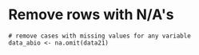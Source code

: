 # Remove rows with N/A's

```
# remove cases with missing values for any variable
data_abio <- na.omit(data21)
```

